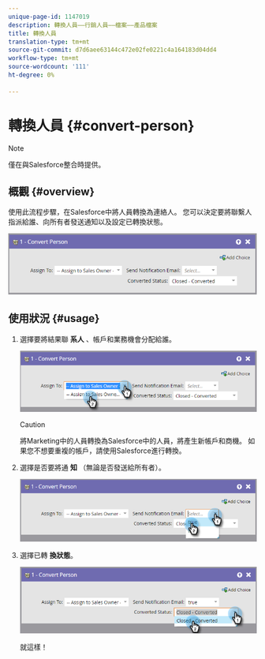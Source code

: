```yaml
---
unique-page-id: 1147019
description: 轉換人員——行銷人員——檔案——產品檔案
title: 轉換人員
translation-type: tm+mt
source-git-commit: d7d6aee63144c472e02fe0221c4a164183d04dd4
workflow-type: tm+mt
source-wordcount: '111'
ht-degree: 0%

---
```



# 轉換人員 {#convert-person}

>[!NOTE]
>
>僅在與Salesforce整合時提供。

## 概觀 {#overview}

使用此流程步驟，在Salesforce中將人員轉換為連絡人。 您可以決定要將聯繫人指派給誰、向所有者發送通知以及設定已轉換狀態。

![](assets/one-2.png)

## 使用狀況 {#usage}

1. 選擇要將結果聯 **系人** 、帳戶和業務機會分配給誰。

   ![](assets/two-2.png)

   >[!CAUTION]
   >
   >將Marketing中的人員轉換為Salesforce中的人員，將產生新帳戶和商機。 如果您不想要重複的帳戶，請使用Salesforce進行轉換。

1. 選擇是否要將通 **知** （無論是否發送給所有者）。

   ![](assets/three-2.png)

1. 選擇已轉 **換狀態**。

   ![](assets/four-3.png)

   就這樣！


